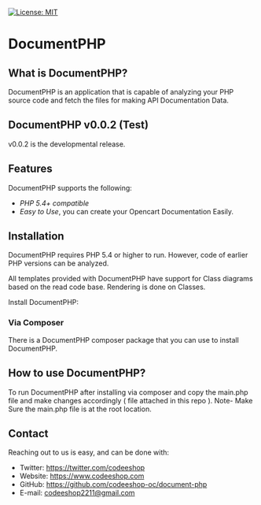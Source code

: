 [![License: MIT](https://img.shields.io/badge/License-MIT-green.svg)](https://opensource.org/licenses/MIT)

DocumentPHP
=============

What is DocumentPHP?
----------------------

DocumentPHP is an application that is capable of analyzing your PHP source code and fetch the files for making API Documentation Data.

DocumentPHP v0.0.2 (Test)
------------------------------------

v0.0.2 is the developmental release. 

Features
--------

DocumentPHP supports the following:

* *PHP 5.4+ compatible*
* *Easy to Use*, you can create your Opencart Documentation Easily.

Installation
------------

DocumentPHP requires PHP 5.4 or higher to run.
However, code of earlier PHP versions can be analyzed.

All templates provided with DocumentPHP have support for Class diagrams based on the read code base.
Rendering is done on Classes.

Install DocumentPHP:

### Via Composer

There is a DocumentPHP composer package that you can use to install DocumentPHP.

How to use DocumentPHP?
-------------------------

To run DocumentPHP after installing via composer and copy the main.php file and make changes accordingly ( file attached in this repo ).
Note- Make Sure the main.php file is at the root location.

Contact
-------

Reaching out to us is easy, and can be done with:

* Twitter: https://twitter.com/codeeshop
* Website: https://www.codeeshop.com
* GitHub:  https://github.com/codeeshop-oc/document-php
* E-mail:  codeeshop2211@gmail.com

[Composer]: https://getcomposer.org/
[codeeshop mail]: mailto:codeeshop2211@gmail.com

